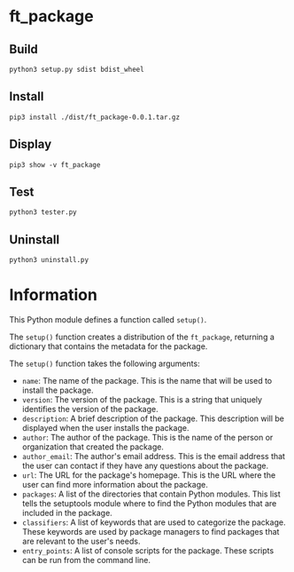 # ft_package

## Build

```
python3 setup.py sdist bdist_wheel
```

## Install

```
pip3 install ./dist/ft_package-0.0.1.tar.gz
```

## Display

```
pip3 show -v ft_package
```

## Test

```
python3 tester.py
```

## Uninstall

```
python3 uninstall.py
```

# Information

This Python module defines a function called `setup()`.

The `setup()` function creates a distribution of the `ft_package`, returning a dictionary that contains the metadata for the package.

The `setup()` function takes the following arguments:

* `name`: The name of the package. This is the name that will be used to install the package.
* `version`: The version of the package. This is a string that uniquely identifies the version of the package.
* `description`: A brief description of the package. This description will be displayed when the user installs the package.
* `author`: The author of the package. This is the name of the person or organization that created the package.
* `author_email`: The author's email address. This is the email address that the user can contact if they have any questions about the package.
* `url`: The URL for the package's homepage. This is the URL where the user can find more information about the package.
* `packages`: A list of the directories that contain Python modules. This list tells the setuptools module where to find the Python modules that are included in the package.
* `classifiers`: A list of keywords that are used to categorize the package. These keywords are used by package managers to find packages that are relevant to the user's needs.
* `entry_points`: A list of console scripts for the package. These scripts can be run from the command line.
